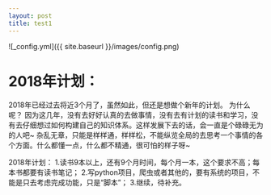 ```yaml
---
layout: post
title: test1
---
```



![_config.yml]({{ site.baseurl }}/images/config.png)
# 2018年计划：
2018年已经过去将近3个月了，虽然如此，但还是想做个新年的计划。
为什么呢？ 
因为这几年，没有去好好认真的去做事情，没有去有计划的读书和学习，没有去仔细想过如何构建自己的知识体系。这样发展下去的话，会一直是个碌碌无为的人吧~
杂乱无章，只能是样样通，样样松，不能纵览全局的去思考一个事情的各个方面。什么都懂一点，什么都不精通，很可怕的样子呀~

2018年计划：
1.读书9本以上，还有9个月时间，每个月一本，这个要求不高；每本书都要有读书笔记；
2.写python项目，爬虫或者其他的，要有系统的项目，不能是只去考虑完成功能，只是“脚本”；
3.继续，待补充。

